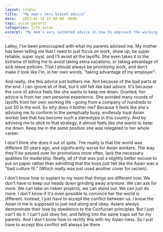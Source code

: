 ```yaml
---
layout: single
title:  "My mom's very biased advice"
date:   2023-01-10 23:00:00 -0800
tags: asian parents
categories: life asian
excerpt: "My mom's very outdated advice on how to approach the working world."
---
```


Latley, I've been preoccupied with what my parents advised me. My mother
has been telling me that I need to just focus on work, show up, be super
reliable, super loyal, and I'll avoid all the layoffs. She even takes it
to the extreme of telling me to avoid taking extra vacations, or taking
advantage of sick-leave policies. That I should always be prioritizing
work, and don't make it look like I'm, in her own words, "taking
advantage of my employer".

And really, she this advice just bothers me. Not because of the bad
parts at the end. I can ignore all of that, but it still felt like bad
advice. It's because the core of advice feels like she wants to keep me
down. Granted, her advice is from her own personal experience. She
avoided many rounds of layoffs from her own working life - going from a
company of hundreds to just 50 in the end. So why does it bother me?
Because it feels like she's advising me to conform to the pereptually
busy, endlessly loyal Asian worker bee that has become such a stereotype
in this country. And by advising me to stick to that strategy, it almost
feels like she wants to keep me down. Keep me in the same position she
was relegated to her whole career.

I don't think she does it out of spite. The reality is that the world
was different 30 years ago, and significantly worse for Asian workers.
The way they'll be passed over for promotions more often, lack the
necessary qualities for leadership. Really, all of that was just a
slightly better excuse to put on paper rather than admitting that the
boss just felt like the Asian was a "bad culture fit." (Which really was
just used another cover for racism).

I don't know how to explain to my mom that things are different now. We
don't have to keep our heads down grinding away anymore. We can ask for
more. We can take on riskier projects, we can stand out. We can just do
more. I don't know if it's even possible to convince her the world is
different. Instead, I just have to accept the conflict between us. I
know the Asian in me is supposed to just nod along and obey. Asians
always demonstrate their love by obedience to the Confucian principles.
But I just can't do it. I can't just obey her, and falling into the same
traps set for my parents. And I don't know how to rectify this with my
Asian-ness. So I just have to accept this conflict will always be there.
